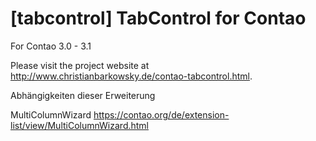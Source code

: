# [tabcontrol] TabControl for Contao

For Contao 3.0 - 3.1

Please visit the project website at http://www.christianbarkowsky.de/contao-tabcontrol.html.

Abhängigkeiten dieser Erweiterung

MultiColumnWizard https://contao.org/de/extension-list/view/MultiColumnWizard.html